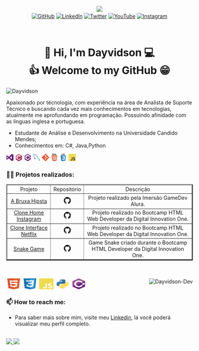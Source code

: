 <!--Banner session-->
<!-- <p align="center"><img src="https://imgur.com/jSBcQQe.png"/><br> -->

<p align="center"><img src="https://i.imgur.com/uTk6zzB.png"/><br>
<!-- Badges session -->
<a href="https://github.com/dayvidsonveiga" target="_blank" rel="noopener noreferrer"><img src="https://img.shields.io/badge/-GitHub-000?style=flat-square&logo=Github&logoColor=white&link" alt="GitHub"></a>
<a href="https://www.linkedin.com/in/dayvidsonveiga/" target="_blank" rel="noopener noreferrer"><img src="https://img.shields.io/badge/LinkedIn-%230077B5.svg?&style=flat-square&logo=linkedin&logoColor=white" alt="LinkedIn"></a>
<a href="https://twitter.com/DayvidsonVeiga" target="_blank" rel="noopener noreferrer"><img src="https://img.shields.io/badge/Twitter-%2303A9F4.svg?&style=flat-square&logo=twitter&logoColor=white" alt="Twitter"></a>
<a href="https://www.youtube.com/channel/UC_6DkZcDwvIA3makZFePcTg" target="_blank" rel="noopener noreferrer"><img src="https://img.shields.io/badge/-Youtube-FF0000?style=flat-square&labelColor=FF0000&logo=youtube&logoColor=white" alt="YouTube"></a>
<a href="https://www.instagram.com/dayvidsonveiga/" target="_blank" rel="noopener noreferrer"><img src="https://img.shields.io/badge/Instagram-%23E4405F.svg?&style=flat-square&logo=instagram&logoColor=white" alt="Instagram"></a>
</p><br>

<!--About session-->
<h1 align="center">👋 Hi, I'm Dayvidson 💻<br>👍 Welcome to my GitHub 😁</h1>

<!--
<p align="left"><img src="https://komarev.com/ghpvc/?username=dayvidsonveiga" alt="Dayvidson"/></p> -->
<p align="left"><img src="https://visitor-badge.laobi.icu/badge?page_id=dayvidsonveiga" alt="Dayvidson"/></p>

Apaixonado por técnologia, com experiência na área de Analista de Suporte Técnico e buscando cada vez mais conhecimentos em tecnologias, atualmente me aprofundando em programação. Possuindo afinidade com as línguas inglesa e portuguesa.

- Estudante de Análise e Desenvolvimento na Universidade Candido Mendes;
- Conhecimentos em: C#, Java,Python 
<span>
  <img src="https://raw.githubusercontent.com/devicons/devicon/7a4ca8aa871d6dca81691e018d31eed89cb70a76/icons/visualstudio/visualstudio-plain.svg" alt="Visual Basic" title="Visual Basic" width="20" height="20"/>
  <img src="https://raw.githubusercontent.com/devicons/devicon/7a4ca8aa871d6dca81691e018d31eed89cb70a76/icons/cplusplus/cplusplus-original.svg" alt="C++" title="C++" width="20" height="20"/>
  <img src="https://raw.githubusercontent.com/devicons/devicon/7a4ca8aa871d6dca81691e018d31eed89cb70a76/icons/csharp/csharp-original.svg" alt="C#" title="C#" width="20" height="20"/>
  <img src="https://raw.githubusercontent.com/devicons/devicon/7a4ca8aa871d6dca81691e018d31eed89cb70a76/icons/mysql/mysql-original.svg" alt="SQL" title="SQL" width="20" height="20"/>
  <img src="https://raw.githubusercontent.com/devicons/devicon/7a4ca8aa871d6dca81691e018d31eed89cb70a76/icons/git/git-original.svg" alt="Git" title="Git" width="20" height="20"/>
  <img src="https://raw.githubusercontent.com/devicons/devicon/7a4ca8aa871d6dca81691e018d31eed89cb70a76/icons/html5/html5-original-wordmark.svg" alt="HTML5" title="HTML5" width="20" height="20"/>
  <img src="https://raw.githubusercontent.com/devicons/devicon/7a4ca8aa871d6dca81691e018d31eed89cb70a76/icons/css3/css3-original-wordmark.svg" alt="CSS3" title="CSS3" width="20" height="20"/>
  <img src="https://raw.githubusercontent.com/devicons/devicon/7a4ca8aa871d6dca81691e018d31eed89cb70a76/icons/javascript/javascript-original.svg" alt="JavaScript" title="JavaScript" width="20" height="20"/>
</span>

<h3>👨‍💻 Projetos realizados:</h3>

<table border ="2">
  <thead align="center">
    <tr>
      <td>Projeto</td>
      <td>Repositório</td>
      <td>Descrição</td>
    </tr>
  </thead>
  <tbody align="center">
    <tr>
      <td><a href="https://abruxahipsta.vercel.app/" target="_blank" rel="noopener noreferrer">A Bruxa Hipsta</a></td>
      <td><a href="https://github.com/dayvidsonveiga/imersao-gamedev-javascript-Alura" target="blank"><img src="https://raw.githubusercontent.com/devicons/devicon/7a4ca8aa871d6dca81691e018d31eed89cb70a76/icons/github/github-original.svg" alt="GitHub" height="20" width="20" /></a></td>
      <td>Projeto realizado pela Imersão GameDev Alura.</td>
    </tr>
    <tr>
      <td><a href="https://clone-instagram.vercel.app/" target="_blank" rel="noopener noreferrer">Clone Home Instagram</a></td>
      <td><a href="https://github.com/dayvidsonveiga/pagina-inicio-instagram" target="blank"><img src="https://raw.githubusercontent.com/devicons/devicon/7a4ca8aa871d6dca81691e018d31eed89cb70a76/icons/github/github-original.svg" alt="GitHub" height="20" width="20" /></a></td>
      <td>Projeto realizado no Bootcamp HTML Web Developer da Digital Innovation One.</td>
    </tr>
    <tr>
      <td><a href="https://clone-netflix.vercel.app/" target="_blank" rel="noopener noreferrer">Clone Interface Netflix</a></td>
      <td><a href="https://github.com/dayvidsonveiga/cloneflix-page" target="blank"><img src="https://raw.githubusercontent.com/devicons/devicon/7a4ca8aa871d6dca81691e018d31eed89cb70a76/icons/github/github-original.svg" alt="GitHub" height="20" width="20" /></a></td>
      <td>Projeto realizado no Bootcamp HTML Web Developer da Digital Innovation One.</td>
    </tr>
    <tr>
      <td><a href="https://game-snake.vercel.app/" target="_blank" rel="noopener noreferrer">Snake Game</a></td>
      <td><a href="https://github.com/dayvidsonveiga/snake-game-js" target="blank"><img src="https://raw.githubusercontent.com/devicons/devicon/7a4ca8aa871d6dca81691e018d31eed89cb70a76/icons/github/github-original.svg" alt="GitHub" height="20" width="20" /></a></td>
      <td>Game Snake criado durante o Bootcamp HTML Developer da Digital Innovation One.</td>
    </tr>
  </tbody>
</table><br>

<div style="display: inline_block"><br>
  <img align="center" alt="Dayvidson-HTML" height="30" width="40" src="https://raw.githubusercontent.com/devicons/devicon/master/icons/html5/html5-original.svg">
  <img align="center" alt="Dayvidson-CSS" height="30" width="40" src="https://raw.githubusercontent.com/devicons/devicon/master/icons/css3/css3-original.svg">
  <img align="center" alt="Dayvidson-Js" height="30" width="40" src="https://raw.githubusercontent.com/devicons/devicon/master/icons/javascript/javascript-plain.svg">
  <img align="center" alt="Dayvidson-Python" height="30" width="40" src="https://raw.githubusercontent.com/devicons/devicon/master/icons/python/python-original.svg">
  <img align="center" alt="Dayvidson-Csharp" height="30" width="40" src="https://raw.githubusercontent.com/devicons/devicon/master/icons/csharp/csharp-original.svg">
  <img align="right" alt="Dayvidson-Dev" src="http://clubedosgeeks.com.br/wp-content/uploads/2016/01/dormrm.gif">
</div>
  
<h3>📫 How to reach me:</h3>

- Para saber mais sobre mim, visite meu [Linkedin](https://www.linkedin.com/in/dayvidsonveiga/), lá você poderá visualizar meu perfil completo.<br><br>

<div>
  <a href="https://github.com/dayvidsonveiga">
  <img height="180em" src="https://github-readme-stats.vercel.app/api?username=dayvidsonveiga&show_icons=true&theme=dracula&include_all_commits=true&count_private=true"/>
  <img height="180em" src="https://github-readme-stats.vercel.app/api/top-langs/?username=dayvidsonveiga&layout=compact&langs_count=16&theme=dracula"/>
<div>


<!--
**dayvidsonveiga/dayvidsonveiga** is a ✨ _special_ ✨ repository because its `README.md` (this file) appears on your GitHub profile.


